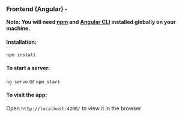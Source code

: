 ### Frontend (Angular) -

**Note: You will need [npm](https://nodejs.org/en/) and [Angular CLI](https://angular.io/cli) installed globally on your machine.**

#### Installation:

`npm install`   

#### To start a server:

`ng serve` or  `npm start` 

#### To visit the app:

Open `http://localhost:4200/` to view it in the browser  
